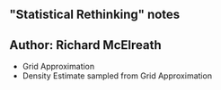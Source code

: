 


## "Statistical Rethinking" notes
## Author: Richard McElreath

* Grid Approximation
* Density Estimate sampled from Grid Approximation


